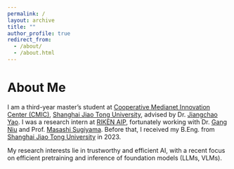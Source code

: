 ```yaml
---
permalink: /
layout: archive
title: ""
author_profile: true
redirect_from: 
  - /about/
  - /about.html
---
```


# About Me

I am a third-year master’s student at [Cooperative Medianet Innovation Center (CMIC)](https://cmic.sjtu.edu.cn/EN/Default.aspx), [Shanghai Jiao Tong University](https://www.sjtu.edu.cn), advised by Dr. [Jiangchao Yao](https://sunarker.github.io/). I was a research intern at [RIKEN AIP](https://www.riken.jp/en/research/labs/aip/), fortunately working with Dr. [Gang Niu](https://niug1984.github.io/) and Prof. [Masashi Sugiyama](https://www.ms.k.u-tokyo.ac.jp/sugi/). Before that, I received my B.Eng. from [Shanghai Jiao Tong University](https://www.sjtu.edu.cn) in 2023.

My research interests lie in trustworthy and efficient AI, with a recent focus on efficient pretraining and inference of foundation models (LLMs, VLMs).
